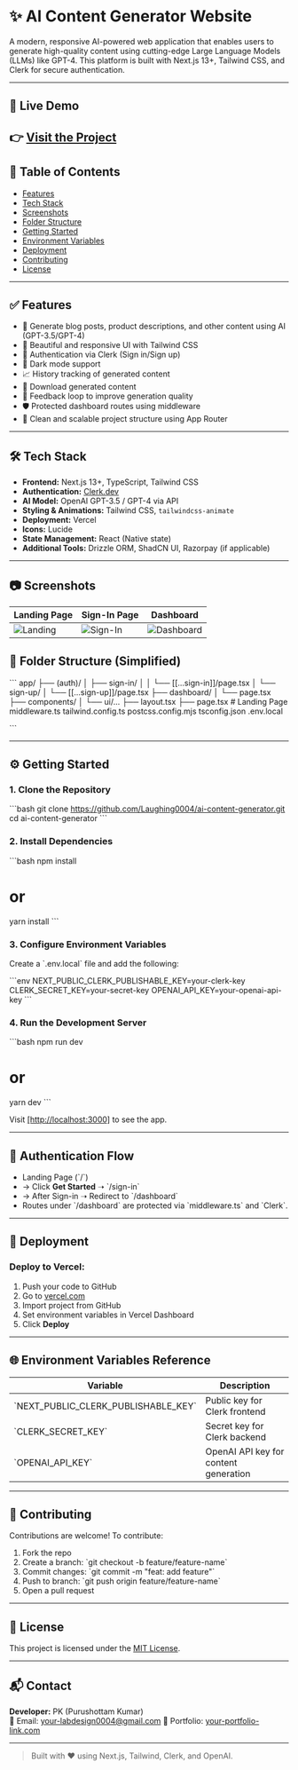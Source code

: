 # ✨ AI Content Generator Website

A modern, responsive AI-powered web application that enables users to generate high-quality content using cutting-edge Large Language Models (LLMs) like GPT-4. This platform is built with Next.js 13+, Tailwind CSS, and Clerk for secure authentication.

---

## 🚀 Live Demo

👉 [Visit the Project](https://github.com/Laughing0004/ai-content-generator) 
---

## 📌 Table of Contents

- [Features](#features)
- [Tech Stack](#tech-stack)
- [Screenshots](#screenshots)
- [Folder Structure](#folder-structure)
- [Getting Started](#getting-started)
- [Environment Variables](#environment-variables)
- [Deployment](#deployment)
- [Contributing](#contributing)
- [License](#license)

---

## ✅ Features

- 🧠 Generate blog posts, product descriptions, and other content using AI (GPT-3.5/GPT-4)
- 🎨 Beautiful and responsive UI with Tailwind CSS
- 🔐 Authentication via Clerk (Sign in/Sign up)
- 🌙 Dark mode support
- 📈 History tracking of generated content
- 📄 Download generated content
- 🔄 Feedback loop to improve generation quality
- 🛡️ Protected dashboard routes using middleware
- 📁 Clean and scalable project structure using App Router

---

## 🛠 Tech Stack

- **Frontend:** Next.js 13+, TypeScript, Tailwind CSS
- **Authentication:** [Clerk.dev](https://clerk.dev)
- **AI Model:** OpenAI GPT-3.5 / GPT-4 via API
- **Styling & Animations:** Tailwind CSS, `tailwindcss-animate`
- **Deployment:** Vercel
- **Icons:** Lucide
- **State Management:** React (Native state)
- **Additional Tools:** Drizzle ORM, ShadCN UI, Razorpay (if applicable)

---

## 📷 Screenshots

| Landing Page | Sign-In Page | Dashboard |
|--------------|--------------|-----------|
| ![Landing](https://github.com/user-attachments/assets/97a0811e-4f45-48bf-9716-1e6579740d12) | ![Sign-In](https://github.com/user-attachments/assets/6128ae73-fdbf-41af-9505-24b97587c2bb) | ![Dashboard](https://github.com/user-attachments/assets/48731560-b45a-4d02-adfc-ddf5adad66b7) |

## 📁 Folder Structure (Simplified)

\`\`\`
app/
├── (auth)/
│   ├── sign-in/
│   │   └── [[...sign-in]]/page.tsx
│   └── sign-up/
│       └── [[...sign-up]]/page.tsx
├── dashboard/
│   └── page.tsx
├── components/
│   └── ui/...
├── layout.tsx
├── page.tsx  # Landing Page
middleware.ts
tailwind.config.ts
postcss.config.mjs
tsconfig.json
.env.local

\`\`\`

---

## ⚙️ Getting Started

### 1. Clone the Repository

\`\`\`bash
git clone https://github.com/Laughing0004/ai-content-generator.git
cd ai-content-generator
\`\`\`

### 2. Install Dependencies

\`\`\`bash
npm install
# or
yarn install
\`\`\`

### 3. Configure Environment Variables

Create a \`.env.local\` file and add the following:

\`\`\`env
NEXT_PUBLIC_CLERK_PUBLISHABLE_KEY=your-clerk-key
CLERK_SECRET_KEY=your-secret-key
OPENAI_API_KEY=your-openai-api-key
\`\`\`

### 4. Run the Development Server

\`\`\`bash
npm run dev
# or
yarn dev
\`\`\`

Visit [[http://localhost:3000]]([http://localhost:3000]) to see the app.

---

## 🔐 Authentication Flow

- Landing Page (\`/\`)
- → Click **Get Started** ➝ \`/sign-in\`
- → After Sign-in ➝ Redirect to \`/dashboard\`
- Routes under \`/dashboard\` are protected via \`middleware.ts\` and \`Clerk\`.

---

## 🚀 Deployment

### Deploy to Vercel:

1. Push your code to GitHub
2. Go to [vercel.com](https://vercel.com)
3. Import project from GitHub
4. Set environment variables in Vercel Dashboard
5. Click **Deploy**

---

## 🌐 Environment Variables Reference

| Variable                     | Description                         |
|-----------------------------|-------------------------------------|
| \`NEXT_PUBLIC_CLERK_PUBLISHABLE_KEY\` | Public key for Clerk frontend |
| \`CLERK_SECRET_KEY\`          | Secret key for Clerk backend        |
| \`OPENAI_API_KEY\`            | OpenAI API key for content generation |

---

## 🤝 Contributing

Contributions are welcome! To contribute:

1. Fork the repo
2. Create a branch: \`git checkout -b feature/feature-name\`
3. Commit changes: \`git commit -m "feat: add feature"\`
4. Push to branch: \`git push origin feature/feature-name\`
5. Open a pull request

---

## 📝 License

This project is licensed under the [MIT License](LICENSE).

---

## 📬 Contact

**Developer:** PK (Purushottam Kumar)  
📧 Email: your-labdesign0004@gmail.com 
🔗 Portfolio: [your-portfolio-link.com](https://laughing0004.github.io/My-Portfolio/)

---

> Built with ❤️ using Next.js, Tailwind, Clerk, and OpenAI.
